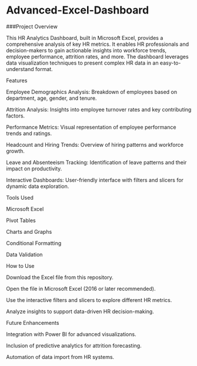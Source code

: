 # Advanced-Excel-Dashboard

###Project Overview

This HR Analytics Dashboard, built in Microsoft Excel, provides a comprehensive analysis of key HR metrics. It enables HR professionals and decision-makers to gain actionable insights into workforce trends, employee performance, attrition rates, and more. The dashboard leverages data visualization techniques to present complex HR data in an easy-to-understand format.

Features

Employee Demographics Analysis: Breakdown of employees based on department, age, gender, and tenure.

Attrition Analysis: Insights into employee turnover rates and key contributing factors.

Performance Metrics: Visual representation of employee performance trends and ratings.

Headcount and Hiring Trends: Overview of hiring patterns and workforce growth.

Leave and Absenteeism Tracking: Identification of leave patterns and their impact on productivity.

Interactive Dashboards: User-friendly interface with filters and slicers for dynamic data exploration.

Tools Used

Microsoft Excel

Pivot Tables

Charts and Graphs

Conditional Formatting

Data Validation

How to Use

Download the Excel file from this repository.

Open the file in Microsoft Excel (2016 or later recommended).

Use the interactive filters and slicers to explore different HR metrics.

Analyze insights to support data-driven HR decision-making.

Future Enhancements

Integration with Power BI for advanced visualizations.

Inclusion of predictive analytics for attrition forecasting.

Automation of data import from HR systems.
